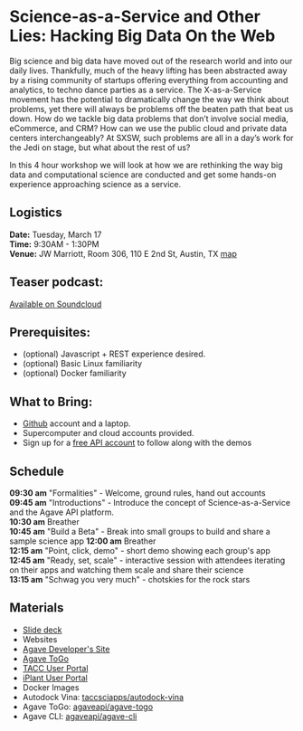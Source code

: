 # Science-as-a-Service and Other Lies: Hacking Big Data On the Web

Big science and big data have moved out of the research world and into our daily lives. Thankfully, much of the heavy lifting has been abstracted away by a rising community of startups offering everything from accounting and analytics, to techno dance parties as a service. The X-as-a-Service movement has the potential to dramatically change the way we think about problems, yet there will always be problems off the beaten path that beat us down. How do we tackle big data problems that don’t involve social media, eCommerce, and CRM? How can we use the public cloud and private data centers interchangeably? At SXSW, such problems are all in a day’s work for the Jedi on stage, but what about the rest of us?

In this 4 hour workshop we will look at how we are rethinking the way big data and computational science are conducted and get some hands-on experience approaching science as a service.

## Logistics
**Date:** Tuesday, March 17  
**Time:** 9:30AM - 1:30PM  
**Venue:** JW Marriott, Room 306, 110 E 2nd St, Austin, TX  [map](https://www.google.com/maps?q=JW+Marriott,+Room+306,+110+E+2nd+St,+Austin,+TX&es_sm=91&um=1&ie=UTF-8&sa=X&ei=4wkHVYiyLMPEggTs8YO4CA&ved=0CAcQ_AUoAQ)

## Teaser podcast:
[Available on Soundcloud](https://soundcloud.com/usetacc/swswi-2015-podcast-science-as-a-service-and-other-lies)

## Prerequisites:
* (optional) Javascript + REST experience desired.  
* (optional) Basic Linux familiarity
* (optional) Docker familiarity

## What to Bring:
* [Github](http://github.com) account and a laptop.
* Supercomputer and cloud accounts provided.
* Sign up for a [free API account](http://user.iplantcollaborative.org) to follow along with the demos

## Schedule

**09:30 am** "Formalities" - Welcome, ground rules, hand out accounts  
**09:45 am** "Introductions" - Introduce the concept of Science-as-a-Service and the Agave API platform.  
**10:30 am** Breather  
**10:45 am** "Build a Beta" - Break into small groups to build and share a sample science app
**12:00 am** Breather  
**12:15 am** "Point, click, demo" - short demo showing each group's app  
**12:45 am** "Ready, set, scale" - interactive session with attendees iterating on their apps and watching them scale and share their science  
**13:15 am** "Schwag you very much" - chotskies for the rock stars  

## Materials
* [Slide deck](https://docs.google.com/presentation/d/1l4PQDy_-AqoacVIX_a6zwjsy5x8EfDmapCTzHZqK0tU)
* Websites
 * [Agave Developer's Site](http://preview.agaveapi.co)
 * [Agave ToGo](http://bit.ly/agave-togo)
 * [TACC User Portal](http://portal.tacc.utexas.edu)
 * [iPlant User Portal](http://user.iplantcollaborative.org)  
* Docker Images  
 * Autodock Vina: [taccsciapps/autodock-vina](https://registry.hub.docker.com/u/taccsciapps/autodock-vina/)  
 * Agave ToGo: [agaveapi/agave-togo](https://bitbucket.org/deardooley/agave-gateway-dna)
 * Agave CLI: [agaveapi/agave-cli](https://bitbucket.org/agaveapi/foundation-cli)
